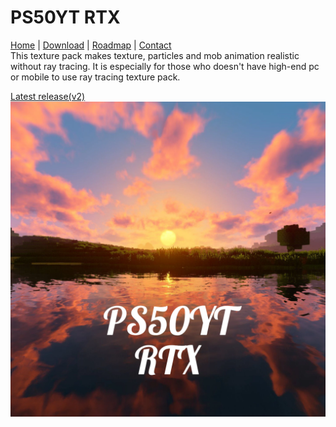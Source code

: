 # PS50YT RTX

[Home](/) | [Download](abo) | [Roadmap](https://github.com/PS50YT/PS50YT-Rtx/blob/main/IMG20250512162204.jpg) | [Contact](contact/)
<br>
This texture pack makes texture, particles and mob animation realistic without ray tracing. It is especially for those who doesn't have high-end pc or mobile to use ray tracing texture pack.

<a href='https://github.com/PS50YT/PS50YT-RTX/releases/tag/realistic'>Latest release(v2)</a>
<img src="https://github.com/PS50YT/PS50YT-RTX/blob/main/inshot_20230528_063406795.jpg" alt="Description of image">
